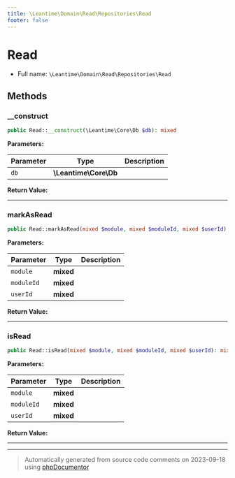```yaml
---
title: \Leantime\Domain\Read\Repositories\Read
footer: false
---
```


# Read





* Full name: `\Leantime\Domain\Read\Repositories\Read`



## Methods

### __construct



```php
public Read::__construct(\Leantime\Core\Db $db): mixed
```








**Parameters:**

| Parameter | Type | Description |
|-----------|------|-------------|
| `db` | **\Leantime\Core\Db** |  |


**Return Value:**





---
### markAsRead



```php
public Read::markAsRead(mixed $module, mixed $moduleId, mixed $userId): mixed
```








**Parameters:**

| Parameter | Type | Description |
|-----------|------|-------------|
| `module` | **mixed** |  |
| `moduleId` | **mixed** |  |
| `userId` | **mixed** |  |


**Return Value:**





---
### isRead



```php
public Read::isRead(mixed $module, mixed $moduleId, mixed $userId): mixed
```








**Parameters:**

| Parameter | Type | Description |
|-----------|------|-------------|
| `module` | **mixed** |  |
| `moduleId` | **mixed** |  |
| `userId` | **mixed** |  |


**Return Value:**





---


---
> Automatically generated from source code comments on 2023-09-18 using [phpDocumentor](http://www.phpdoc.org/)
